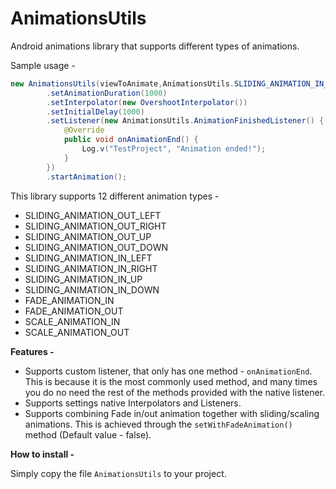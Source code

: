 # AnimationsUtils
Android animations library that supports different types of animations.

Sample usage - 
```java
new AnimationsUtils(viewToAnimate,AnimationsUtils.SLIDING_ANIMATION_IN_DOWN)
        .setAnimationDuration(1000)
        .setInterpolator(new OvershootInterpolator())
        .setInitialDelay(1000)
        .setListener(new AnimationsUtils.AnimationFinishedListener() {
            @Override
            public void onAnimationEnd() {
                Log.v("TestProject", "Animation ended!");
            }
        })
        .startAnimation();
```

This library supports 12 different animation types - 
*   SLIDING_ANIMATION_OUT_LEFT
*    SLIDING_ANIMATION_OUT_RIGHT
*    SLIDING_ANIMATION_OUT_UP
*    SLIDING_ANIMATION_OUT_DOWN
*    SLIDING_ANIMATION_IN_LEFT
*    SLIDING_ANIMATION_IN_RIGHT
*    SLIDING_ANIMATION_IN_UP
*    SLIDING_ANIMATION_IN_DOWN
*    FADE_ANIMATION_IN
*    FADE_ANIMATION_OUT
*    SCALE_ANIMATION_IN
*    SCALE_ANIMATION_OUT

<b>Features - </b>

* Supports custom listener, that only has one method - `onAnimationEnd`. This is because it is the most commonly used method, and many times you do no need the rest of the methods provided with the native listener.
* Supports settings native Interpolators and Listeners.
* Supports combining Fade in/out animation together with sliding/scaling animations. This is achieved through the `setWithFadeAnimation()` method (Default value - false).

<b>How to install - </b>

Simply copy the file `AnimationsUtils` to your project.
